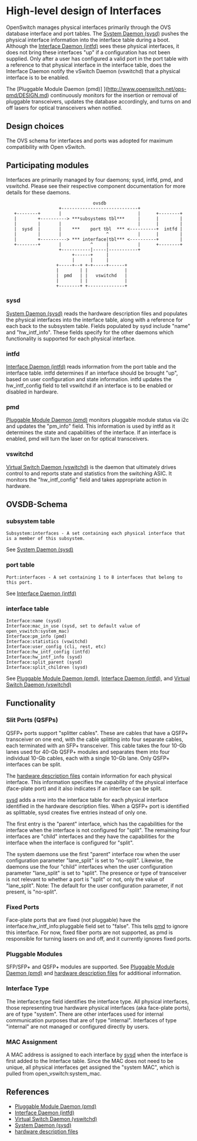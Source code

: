 # High-level design of Interfaces
OpenSwitch manages physical interfaces primarily through the OVS database interface and port tables.  The [System Daemon (sysd)](http://www.openswitch.net/ops-sysd/DESIGN.md) pushes the physical interface information into the interface table during a boot. Although the [Interface Daemon (intfd)](http://www.openswitch.net/ops-intfd/DESIGN.md) sees these physical interfaces, it does not bring these interfaces "up" if a configuration has not been supplied. Only after a user has configured a valid port in the port table with a reference to that physical interface in the interface table, does the Interface Daemon notify the vSwitch Daemon (vswitchd) that a physical interface is to be enabled.

The [Pluggable Module Daemon (pmd)] ](http://www.openswitch.net/ops-pmd/DESIGN.md) continuously monitors for the insertion or removal of pluggable transceivers, updates the database accordingly, and turns on and off lasers for optical transceivers when notified.

## Design choices
The OVS schema for interfaces and ports was adopted for maximum compatibility with Open vSwitch.

## Participating modules
Interfaces are primarily managed by four daemons; sysd, intfd, pmd, and vswitchd. Please see their respective component documentation for more details for these daemons.

```
                                 ovsdb
                    +-----------------------------+
   +--------+       |                             |      +--------+
   |        +----------> ***subsystems tbl***     |      |        |
   |        |       |                             |      |        |
   |  sysd  |       |    ***    port tbl  *** <----------+  intfd |
   |        |       |                 ^           |      |        |
   |        +----------> *** interface|tbl*** <----------+        |
   +--------+       |           ^     |           |      +--------+
                    +-----------|-----|-----------+
                         +------+     |
                         |      |     |
                   +-----+--+ +-+-----+------+
                   |        | |              |
                   |  pmd   | |   vswitchd   |
                   |        | |              |
                   +--------+ +--------------+

```
### sysd
[System Daemon (sysd)](http://www.openswitch.net/ops-sysd/DESIGN.md) reads the hardware description files and populates the physical interfaces into the interface table, along with a reference for each back to the subsystem table. Fields populated by sysd include "name" and "hw_intf_info". These fields specify for the other daemons which functionality is supported for each physical interface.

### intfd
[Interface Daemon (intfd)](http://www.openswitch.net/ops-intfd/DESIGN.md) reads information from the port table and the interface table. intfd determines if an interface should be brought "up", based on user configuration and state information. intfd updates the hw_intf_config field to tell vswitchd if an interface is to be enabled or disabled in hardware.

### pmd
[Pluggable Module Daemon (pmd)](http://www.openswitch.net/ops-pmd/DESIGN.md) monitors pluggable module status via i2c and updates the "pm_info" field. This information is used by intfd as it determines the state and capabilities of the interface. If an interface is enabled, pmd will turn the laser on for optical transceivers.

### vswitchd
[Virtual Switch Daemon (vswitchd)](http://www.openswitch.net/ops-openvswitch/DESIGN.md) is the daemon that ultimately drives control to and reports state and statistics from the switching ASIC. It monitors the "hw_intf_config" field and takes appropriate action in hardware.


## OVSDB-Schema
### subsystem table
```
Subsystem:interfaces - A set containing each physical interface that is a member of this subsystem.
```
See [System Daemon (sysd)](http://www.openswitch.net/ops-sysd/DESIGN.md)

### port table
```
Port:interfaces - A set containing 1 to 8 interfaces that belong to this port.
```
See [Interface Daemon (intfd)](http://www.openswitch.net/ops-intfd/DESIGN.md)

### interface table
```
Interface:name (sysd)
Interface:mac_in_use (sysd, set to default value of open_vswitch:system_mac)
Interface:pm_info (pmd)
Interface:statistics (vswitchd)
Interface:user_config (cli, rest, etc)
Interface:hw_intf_config (intfd)
Interface:hw_intf_info (sysd)
Interface:split_parent (sysd)
Interface:split_children (sysd)
```
See [Pluggable Module Daemon (pmd)](http://www.openswitch.net/ops-pmd/DESIGN.md), [Interface Daemon (intfd)](http://www.openswitch.net/ops-intfd/DESIGN.md), and [Virtual Switch Daemon (vswitchd)](http://www.openswitch.net/ops-openvswitch/DESIGN.md)

## Functionality
### Slit Ports (QSFPs)
QSFP+ ports support "splitter cables". These are cables that have a QSFP+ transceiver on one end, with the cable splitting into four separate cables, each terminated with an SFP+ transceiver. This cable takes the four 10-Gb lanes used for 40-Gb QSFP+ modules and separates them into four individual 10-Gb cables, each with a single 10-Gb lane.  Only QSFP+ interfaces can be split.

The [hardware description files](http://www.openswitch.net/ops-config-as5712/DESIGN.md) contain information for each physical interface. This information specifies the capability of the physical interface (face-plate port) and it also indicates if an interface can be split.

[sysd](http://www.openswitch.net/ops-sysd/DESIGN.md) adds a row into the interface table for each physical interface identified in the hardware description files. When a QSFP+ port is identified as splittable, sysd creates five entries instead of only one.

The first entry is the "parent" interface, which has the capabilities for the interface when the interface is not configured for "split".  The remaining four interfaces are "child" interfaces and they have the capabilities for the interface when the interface is configured for "split".

The system daemons use the first "parent" interface row when the user configuration parameter "lane\_split" is set to "no-split". Likewise, the daemons use the four "child" interfaces when the user configuration parameter "lane\_split" is set to "split". The presence or type of transceiver is not relevant to whether a port is "split" or not, only the value of "lane\_split". Note: The default for the user configuration parameter, if not present, is "no-split".

### Fixed Ports
Face-plate ports that are fixed (not pluggable) have the interface:hw_intf_info:pluggable field set to "false". This tells [pmd](http://www.openswitch.net/ops-pmd/DESIGN.md) to ignore this interface. For now, fixed fiber ports are not supported, as pmd is responsible for turning lasers on and off, and it currently ignores fixed ports.

### Pluggable Modules
SFP/SFP+ and QSFP+ modules are supported. See [Pluggable Module Daemon (pmd)](http://www.openswitch.net/ops-pmd/DESIGN.md) and [hardware description files](http://www.openswitch.net/ops-config-as5712/DESIGN.md) for additional information.

### Interface Type
The interface:type field identifies the interface type. All physical interfaces, those representing true hardware physical interfaces (aka face-plate ports), are of type "system". There are other interfaces used for internal communication purposes that are of type "internal". Interfaces of type "internal" are not managed or configured directly by users.

### MAC Assignment
A MAC address is assigned to each interface by [sysd](http://www.openswitch.net/ops-sysd/DESIGN.md) when the interface is first added to the Interface table. Since the MAC does not need to be unique, all physical interfaces get assigned the "system MAC", which is pulled from open_vswitch:system_mac.

## References
* [Pluggable Module Daemon (pmd)](http://www.openswitch.net/ops-pmd/DESIGN.md)
* [Interface Daemon (intfd)](http://www.openswitch.net/ops-intfd/DESIGN.md)
* [Virtual Switch Daemon (vswitchd)](http://www.openswitch.net/ops-openvswitch/DESIGN.md)
* [System Daemon (sysd)](http://www.openswitch.net/ops-sysd/DESIGN.md)
* [hardware description files](http://www.openswitch.net/ops-config-as5712/DESIGN.md)
